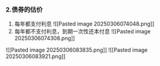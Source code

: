 ### 2.债券的估价
1. 每年都支付利息
![[Pasted image 20250306074048.png]]
1. 每年都不支付利息，到期一次性还本付息
![[Pasted image 20250306074308.png]]

![[Pasted image 20250306083835.png]]
![[Pasted image 20250306083921.png]]
